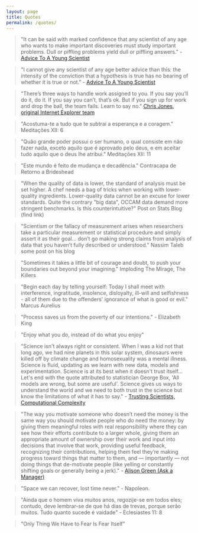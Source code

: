 ```yaml
---
layout: page
title: Quotes
permalink: /quotes/
---
```



> "It can be said with marked confidence that any scientist of any age who wants to make important discoveries must study important problems. Dull or piffling problems yield dull or piffling answers." - [Advice To A Young Scientist](https://www.amazon.com/gp/product/0465000924/ref=as_li_qf_asin_il_tl)

> "I cannot give any scientist of any age better advice than this: the intensity of the conviction that a hypothesis is true has no bearing of whether it is true or not." - [Advice To A Young Scientist](https://www.amazon.com/gp/product/0465000924/ref=as_li_qf_asin_il_tl)

> "There’s three ways to handle work assigned to you. If you say you’ll do it, do it. If you say you can’t, that’s ok. But if you sign up for work and drop the ball, the team fails. Learn to say no." [Chris Jones, original Internet Explorer team](https://twitter.com/hadip/status/1426587402903031809)

> "Acostuma-te a tudo que te subtrai a esperança e a coragem." Meditações XII: 6

> "Quão grande poder possui o ser humano, o qual consiste em não fazer nada, exceto aquilo que é aprovado pelo deus, e em aceitar tudo aquilo que o deus lhe atribui." Meditações XII: 11

> "Este mundo é feito de mudança e decadência." Contracapa de Retorno a Brideshead

> "When the quality of data is lower, the standard of analysis must be set higher. A chef needs a bag of tricks when working with lower-quality ingredients. Lower-quality data cannot be an excuse for lower standards. Quite the contrary "big data", OCCAM data demand more stringent benchmarks. Is this counterintuitive?" Post on Stats Blog (find link)

> "Scientism or the fallacy of measurement arises when researchers take a particular measurement or statistical procedure and simply assert it as their goal&#x2026; don’t go making strong claims from analysis of data that you haven’t fully described or understood." Nassim Taleb some post on his blog

> "Sometimes it takes a little bit of courage and doubt, to push your boundaries out beyond your imagining." Imploding The Mirage, The Killers

> "Begin each day by telling yourself: Today I shall meet with interference, ingratitude, insolence, disloyalty, ill-will and selfishness - all of them due to the offenders' ignorance of what is good or evil." Marcus Aurelius

> "Process saves us from the poverty of our intentions." - Elizabeth King

> "Enjoy what you do, instead of do what you enjoy"

> "Science isn't always right or consistent. When I was a kid not that long ago, we had nine planets in this solar system, dinosaurs were killed off by climate change and homosexuality was a mental illness. Science is fluid, updating as we learn with new data, models and experimentation. Science is at its best when it doesn't trust itself&#x2026; Let's end with the quote attributed to statistician George Box, 'All models are wrong, but some are useful'. Science gives us ways to understand the world and we need to both trust in the science but know the limitations of what it has to say." - [Trusting Scientists, Computational Complexity](https://blog.computationalcomplexity.org/2021/08/trusting-scientists.html)

> "The way you motivate someone who doesn’t need the money is the same way you should motivate people who do need the money: by giving them meaningful roles with real responsibility where they can see how their efforts contribute to a larger whole, giving them an appropriate amount of ownership over their work and input into decisions that involve that work, providing useful feedback, recognizing their contributions, helping them feel they’re making progress toward things that matter to them, and — importantly — not doing things that de-motivate people (like yelling or constantly shifting goals or generally being a jerk)." - [Alison Green (Ask a Manager)](https://www.askamanager.org/2021/08/how-do-i-manage-an-employee-who-doesnt-need-the-job.html)

> "Space we can recover, lost time never." - Napoleon.

> "Ainda que o homem viva muitos anos, regozije-se em todos eles; contudo, deve lembrar-se de que há dias de trevas, porque serão muitos. Tudo quanto sucede é vaidade" - Eclesiastes 11: 8

> "Only Thing We Have to Fear Is Fear Itself"

